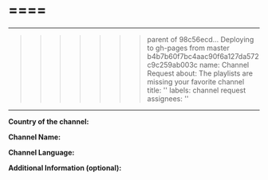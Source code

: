 
====
=======
---
>>>>>>> parent of 98c56ecd... Deploying to gh-pages from master b4b7b60f7bc4aac90f6a127da572c9c259ab003c
name: Channel Request
about: The playlists are missing your favorite channel
title: ''
labels: channel request
assignees: ''

---

**Country of the channel:**
<!-- If you are not sure what country the channel belongs to, use the search on https://www.lyngsat.com/search.html -->


**Channel Name:**
<!-- If you are looking for more than one channel from the same country, you can specify the list below -->


**Channel Language:**


**Additional Information (optional):**
